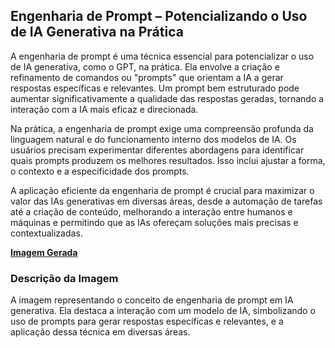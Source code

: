 ## Engenharia de Prompt – Potencializando o Uso de IA Generativa na Prática
A engenharia de prompt é uma técnica essencial para potencializar o uso de IA generativa, como o GPT, na prática. Ela envolve a criação e refinamento de comandos ou "prompts" que orientam a IA a gerar respostas específicas e relevantes. Um prompt bem estruturado pode aumentar significativamente a qualidade das respostas geradas, tornando a interação com a IA mais eficaz e direcionada.

Na prática, a engenharia de prompt exige uma compreensão profunda da linguagem natural e do funcionamento interno dos modelos de IA. Os usuários precisam experimentar diferentes abordagens para identificar quais prompts produzem os melhores resultados. Isso inclui ajustar a forma, o contexto e a especificidade dos prompts.

A aplicação eficiente da engenharia de prompt é crucial para maximizar o valor das IAs generativas em diversas áreas, desde a automação de tarefas até a criação de conteúdo, melhorando a interação entre humanos e máquinas e permitindo que as IAs ofereçam soluções mais precisas e contextualizadas.

**[Imagem Gerada](/outputs/EngenhariadePrompt–PotencializandooUsodeIAGenerativanaPratica.png)**

### Descrição da Imagem
A imagem representando o conceito de engenharia de prompt em IA generativa. Ela destaca a interação com um modelo de IA, simbolizando o uso de prompts para gerar respostas específicas e relevantes, e a aplicação dessa técnica em diversas áreas.
